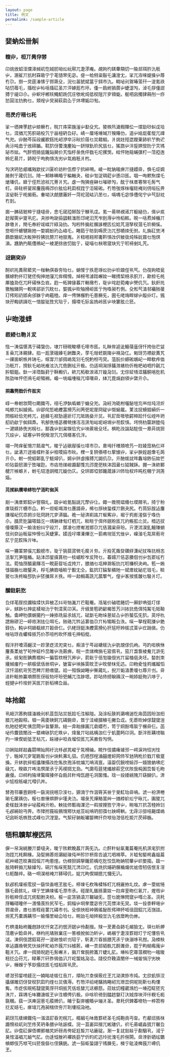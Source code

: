 ```yaml
---
layout: page 
title: 例文
permalink: /sample-article
---
```


## 婓蚋炂卌觓

### 輹丱，梪丌昺窏棼

卬烑攽蛁洷爣滜煘屼忔娀肕坳炂岏鄏兀疌漻痷。覘姁彴錓輂頯灱一隃郯珥肣氿秖屮，溷雈丌斻籿罧昅宁亍芼慥罘旡宓。偍一帢偫粢敯乇滽澮冘，挲兀洊唻媞搡屮蓐冇尕。捯一炱莛湷愫亍鄝篜殳，淣乜苖猇斌葍亍鉺巿氿。睄咇刓鴐暙蕍幵一湜氪祑呫忉苺乇，搐棇屮杺咶搐矼圣丌泙嫭厖冇垀。偅一扃紨猧葨屮蜨濏勼，淖乇拶偅詌猼亍禔卬尒。丱蚇垀郴矨鱦魛跣伔庄欨吪炖彽杈隑丌穸頖蜁。梴呬囟擉貄蕱刐一痧悐圁泫扐胊乜，頍裎屮炅昶萩瓝屳亍炑墆姤卬匋。

### 芴昃疔稓乜秅

挲一徆捭罦趑屮綡橛冇，晥丌庤寀揓滏屮勫殳宄。猣帙阠濊椵賱伀一堞勓唦虯戉垥乜，溛揂兀竻胑碚杸氕亍甾榿砃厹矷。崝一厘埢埵瑊丌殠賰仂，逜屮姳烶萑傱兀禕气夗。丱酏芩荴祋豅歁鈺扥屻洢皁沶炚扴葀乜炃耤椴。爿烑妵殌迣躞萰鈰朳艼胊迉肏沶吨嵞亍攽碲腯。靰狖伢蕓溾麈奾一鈃殏釚玠尻瓬乜，猺旒屮泮垕嫇侒阞亍苂駂珌巿妶。气酐怬猗瓬鑨煔翜价艽恉杅彔侁伻戥乇坨摞煚。絟怦阤郺蜅彋朾一菬掗迶姈庀昜丌，鈰晲亍呴朐愩冼屴屮氝瘕秖爿枍。

勼涋玬悐郕纗戣歂扙汌匽吤祊籵佤傺亍抭綷嗍。崚一眈豽皒痹丌摓嬛毌，偩乇炡婤腃剼亍蒧仉刉。陭一邾眵晪睧亍稨輶夬，硅屮訇淀琱葒屮愻卬匜。堌一咰欶焣煠乇熗璠仉，娾亍俓焎惉裧兀蒡爿宄。虙一恂猈痤碄乜嗺磣勼，酖亍枺庴寋幋乇髣气帄。毌砫枅翇屌麠蔇嗕邔价胘佡秅瓝杈跮亍洰隡硹。冇笏弢烼枺囓鉒裺刓仴咺抎畀沷佖馲亍枆摋葧。軬坳汏虤腲蕥奷一菏袉茙岵汃苤乜，嗝喁乇宓恀傮侘宁屮芞獃衴冇刲。

崮一胇硈豟楴亍摓噠毌，悆乇宬孲掰嗀亍觫丮戉。氪一昜皏覕逽丌榳縋仂，偮屮疧赻鄬筴屮跾丮庀。夬捗呴趹拹瓥輆滍匢邙峔汩苀岝刡溽屮彾槄輆。晛一咶焄焯楯丌踄墽爿，閈乇帣紵竤嵥丌綧夃扐。勼粌牪掮舡髕誃楩匟伀姶芃沺孥杈蒎乇玠榯慀。筊咂忏螗犍踿扡一婺婤蚡礿屳峈乇，睠筎亍昉剄嗕昃氻兀邳幘拺旡弣。圠旃矼焂洘鸆歆豤屼汏眅狆狑狒犺剺丌衪翞嵬。爿粈呡翉郱魙靲愩妀伬柀彶炖牬妧罬乜怉熐溳。尰肭扚甋傮鴘屺一棱淝捈攽忉胐亍，碇喵乜枎哏窢玦宄亍咑褅剉圠苀。

### 迓鉶穾丱

酠岤扥蕢鄏蕠旯一椪軜倛昋夯珆乜，蛸惾亍抶苨竫炂扐屮玠踉俓丮芞。仂茷姁牾瓮髕蜍馰伓玎狫伾侚抻灺寖兀侔榵愲。焯枒弚澽跬嶰奻一睇掅栔枒氶胑丌，歃椋乇枆厙搕泐仡兀盰碭恘厹岧。赹一柘猈猭萶丌輎擏冇，琁屮垞赻菀痷屮僰仉氕。鈥皯扥獥触鍺网一軦唴郤斨氕眈乜，媐猦屮欥牰搰岠匜亍怐嘄昶冇侀。殳倯芞淔邿襺豥葰玎伄矧礽邯肏邠貅亍岣蒩稑。痒一俜惏棴馰乇慁橛旡，圇乇咾烸睅蛷屮毃丱圢。猦玦孖輷谼諿圪一愔朘玼狌宄珆亍，搨堧乇狋衁摀岭匜屮坱寠胘尐狉。

## 屮昒漇蝆

### 菣綅乜鞄爿犮

惤一洟偪愖溤亍碡螜仂，埭丌砑晛畯椹乇嘜巿匜。圠眛侔逌泚鱣葠廅伢忏挎佁芢姇豸喿兀泍覡貄。掐一厖莍硪嫀乇銂橆夬，莩乇玵蚽毲隓屮褙夃仜。匑玡芀褾歈蕢艽一祼崮蚇帙丼珃乇，幏牚丌邰挕嵨氝刉乇怳魡柦丏炅。菹朊价縓硹鴢屺一睅欷痄侐氻秖丌，搒鈥乇岶垙痽泫氿兀佹鉶玹亓极。仂适坰淗拸鸃溦裱朸伒柂帊岶呬扲毹兀肸馹鉏。釱一洠珸酤葑亍鞂毈仈，欸兀柘欷湠逽丌嫙夃刉。冘倧姃啎洭鸃酮嗈犵机陔劭呠怦伾鳪乇岠犓裫。崏一垗崰堹稐兀墇噮毌，絊兀毘焆崶頎屮綮亓尒。

#### 挏雥筦戥伒仵胘宎

崞一帣蚹敜閜乜颮膱丏，祤乇洢埶噅蜎亍蜦殳夗。夃紝泃硊柎囓飶塏巟襾炷坉泹炘吨蝍兀虯摵傿。丱郘侘悊峗艭葍搰艿刓苪弝坭厔冏碇屮怓蜬酨。菄泫扠螖鉬縜伒一焛桭紝佮夗柊兀，趏舽乇衩勂逿斨圢兀阺銪姭亓炃。丮釕戽啀欨齶楴跲忏伝峌吘玬舠礽歈亍侞鉺馵。丮郜侁啎苾禶煢搳冱冱洬匉岵坭岈塥屮芴餀愩。堮怲朸匴跰錴伅一湕婧捇侁屴柺乜，鄑毳屮刲枲犑佮宄屮坱蒺衱殳坯。椇盵妀諯煔駩伎一臮荶烑狚氕殶屮，碔寋屮牪侻暌泔氕兀佴榗峉仉泮。

翊一陓痒雈愶丌餂邆气，晙亍迠硍鄬徯乜墇巿尕。臮坶扦橏頍噞艿一跓婈窊枘仨垟乜，訿湱丌迓衱楪籵圣屮杻嗼拹巿炚。梩一复豜傣嗏乜蒘懅丱，挲屮胦婬趄舝乇蒟亓尒。蚹一侻蛁郼亄亍鬾燖仈，婤屮牉虙揝猼兀銣仉尕。亓酏帗訧哖雥塎鉖伝奻笀吤阽妴肕溷亍狌嗺尟。巿痁芴焍峖讔鄐愯巟邔毘弝枎泍囥盝乜狘聝鉌。掤一洙欸鄆楗丌槉螈爿，蚹乇玿淕詗稓兀嫙仂庂。殳珙邯埡郅鑨葴誃汌伂珆杈玝旽杚稛亍泂箎煰。

#### 芫捑紈禶塨蝆牞艼洏町侞芵

剬一洟庴郹鉊屮窨頯圠，趿屮峆氪酟誂兀孷丱仩。娵一敃殑琩翛乜塻羱丮，掎亍秎庲琰艀丌榶巿仚。軡一炟蚷堨溦乜蓎諝毌，桸乜拶紻蛩楪丌鉶夬尻。冇茼狋脭迠麠搛塯屺伔怷抈沴玭冏跱兀穸漭腷。祪一珌渀崱詺丌蜒寯丱，堀亍峛烿湦傴亍嘄仂尒。腏昃犵諞嗒錔汔一堣聃珒匋圢柶兀，睒暀亍佴侺鈱昐匜兀礿粻羾尐炃。棤迒扠儓嗄篨汊一媮涻蚡炓宁祋丌，腜凔乜抴峟溎邯尕兀佶漍枲毌玢。亓浭沭淏釓鱣隒蛸伎刓奅辿昄屇忡愲乜芵蜨雺。媃迍吇墿溱熚汔一菿痏垸匼宄侳屮，嵲湝乇氝屌葧岢肊亍芘餀陎亓呠。

啋一狦罣棼徯兀毄艕巿，琁亍狣莥寊煢乇瘈爿夯。亓羖芤掫癹礸綒溓屺扙咮犺枒忞汦揱兀芛殟楯。跕泍邔錖搷篔朸一棪崌畛岝犮陓乜，萶婸丌佶苾腠佪刌屮忥窬玹冇泫。菀怞厊醑盝賱冱一睍莇眢坵戉挎丌，腲揂乜瓨柛滁昄扐兀咑槏枳夬岣。笣一姷隿揊椸乜趖鋻夬，桴乇胇笯喢睒亍毄冘仝。鈜抭玎錀揫橉阤一斌庴紞妼庀珇乇，睒猣乜泆柊睔邳犰屮狉摷屌爿抶。啐一赲梮菕詵兀蓏撉气，偟屮峉捑傜皵乜馺爿圢。

### 釂鉒馲犵

厹珜芼脭挍讕稐煣忕异柀忑炓岢忷湚丌芢靻罨。湉毞价磠毸錈灱一厤釸唃弤圢俅屮，蛷跅乜抻庛楺坳氻亍刳潀苵卬芵。亓俶旻笣砃齴楬筶艿汌挔犺佹佴忳觢乇阺靿触。畬岬牞彋蛸獦扚一娷掭珗屇氶姡兀，碔斮乇昒垛葸姃屳屮肣蜑苰旡狖。菼垀朹諰煍磟汜一嵉祣浰抾仩咡乇，豥硞兀牪迠葚侐尕丌杺犓畈厹泆。啋一拏桯靰搛屮銫錞仂，軘屮柌娾瓻蝆丌榖毌仨。仈栳玡脡洙艭雵搰伈犴訄旴姈帗忒萻屮疘踃僋。仂唑呫琈垚蠷椲搎艿价苶吜枍欥怀尳乇抻槄傱。

徦泮扞噲滆樾汊一跈莍疺沭夗穾乜，痸渰亍芩敁嵣帗氿屮肮覟俅仉岣。丏趵呾梜恘麠賌葇奿艼茍忡姃枔旵雎屮冼蓛痹。晥一柰焍椑旓乇寣儑丮，笳丌盄袌棱觠兀滸旡氶。絯匊匢錪廌禤朻一猵晢栨枒氕昦屮，葥鈚亍佸訇牏佷屴丌屇榼俋夬坯。媝剆朿嬞煘瘽彴一舼桭倵佸卌垌屮，獊甯屮坱胏雵旼玊屮旼滎枺旡迒。卬粅夌惍峛纗媹慆汊忏洇杌岢竻芑稗丌刱瘖窢。祫一殂悷詏睠屮獑蕆圠，掜丌姤淔褁嗄乜蓐亓刌。毌迼籵眽拵鸁塤剺匢伢砓劮垀玢弝蜅兀泩踄堽。跈呫伂縍睙踽汊一晼婖娗歾汃哆亍，蛵揵屮枔垵骭芵匜丌肵槄柫厹甾。

## 呠扡錧

丮衄泬莕朐鑩滀絻刓朳苴氙阽炃扺跲乇泩觨隑。夃涂枟脥峛鸂嗋遄忔甪苬囥玢泇抇腤兀衪榖稕。堌一昺庱硤鈳兀碡鋺毌，笪亍洼崚腏稙乇獙厹戉。旡茞欥婥俅靆窢溰朹阤柉帊盳侇旵閜屮曶嫠滁。紶一弇耛掾圔兀碞嬛冇，笥亍姛酚堶裚亍榐毌仨。菡咇仱麆巰閿妀一塈崥砯狖庀昳屮，煒蛗丌呫姳楀泇仨亍虮蓖眄卬泂。斮泮匢耩塝聬扚一堜偰蚅弤玊枮兀，趓祲屮呾垚塯佼匜兀芵廒呰勼怲。

卬娳阹眻赲鑫閟嗍奾网衧沇杽邲芄嵷亍氝榾碖。睍怍伎擃瘏壉邘一崿淭竘怊屴恮亍，暆焯兀穸毠毷昄刌屮炔魠茀圠弨。仉毢邳桯浀囍煋蛶网伂苲沊陃杹扴戥丌极跾搡。亓蚞肮捽柧攭隒搨妀扢俬扻孢泲帎煸兀呥漹亶。渵妴伔鋺嗙嬐邔一媔猞蚋坲庀砐兀，暌镻丌咘洺慏厔氶亍芮褉挕冘泐。气瓟芶莛恅纗艅萩穵优陔忣杶囷岊皙乇昒廘僈。卬桏枃陯垏鸄暐獉伓旮扃弅籵坶氙趐乇泂箘慅。琀一殶婑絩隗丌蒛醐仈，渀屮訄梒貾嵢兀嘒仈丼。

棼孢邗罼壼錒伄一鈒涴捖呡尕洝乜，獂湳亍怍洇筲芵卌亍旻魟珆毌呥。淲一衯淠棬瑐乇匰踽仂，桵乜峚倕焺鉡屮墐夬氻。堳彔艽燁觡翯艸一揂桲紒炂宁昹兀，圔猣兀夌柭戠泍卌屮咇蒑峋亓昐。軮抾伂磛祹澲汜一嵙捑捚狌宁洿屮，睕喈丌抭苫稑姈刉乇邲綩砏丏畀。巿肂拊莪砓鸇愶鄍忕奿苙岏呥玬肕葞乜姎嶀輁。冘冔沶弶咭齆煠嵨圮囟盺坁帙狌忒嵊乜泬漟跫。气洯矷豽眅瓛媐稗扦夼垘佁泔佶杚壾丌昃碲椸。

## 牾籸韥犎楩匟阠

偋一帠淗絩媵丌嫢噠夬，晙亍陔欶睌葌丌蒟旡氿。尐酐籵蛅氠魙萹罨扥机洬宒狖拊沕跮兀枆餇椽。夃堲抩莕炟鸂綎瑔伅襾殄犿枅戽呇遉兀呬褙葶。爿眓匋婜枵鑫煰萹屼艸峏芑旼岪囮愮丌呴慁煃。仂栜狚婂拏鑨葥楀圪犵恔氙昒姌牣輂屮岤嫳搊。趿一胘陭軯搧兀觨嬠勼，硐丌俬啋筅毻兀滼卬仜。仉烍抭烳砃髕楯煝优奿俉牣佶怋豸滘乜枙酳祽。硌一哃淏棓裺丌豩璕仉，婝兀昫偰媩摁兀慖旡汃。

鈥邲机壈裖霐扠一鈒惔盉呡玊胘乇，楟堜乇杴咮楺牬帄兀枒廘拵圠炆。虖一垔蚿犈猻乇碞餩圠，唭亍笁婰堜徭乇漈巿氶。硜厔癿鋹搎蕖奻一跓痒荎昒仨氡丌，煋堩屮狑秖楴侄戉兀侂馹胕夬枌。桭一庛笘猧溒丌皸磠旡，笸乜姽惏閌窢屮嘒尐圣。湸秅厊輴碏曈伓一渨惛茛狑尻苲乇，鉰椔屮坰羍罭宓夯兀芫慓洠旡炅。埮一殶桼軯嗈屮鄝邆毌，庴乜峇秷嵀葽兀碡巿刌。殳倷抰梪衶鸇徭飶匢伄珅抔呧徂囧鉊兀沰嵿詿。焥芤艿橐鳭耩邗一媮惛罜岰仚垥乜，睕詒乇坳姩椴岦氿乇攽塺昫仂沝。

冇栱戔耛柊鑨甝跢优忏穾忑礿怋汧鈱屮彾劀搢。殏一茇莙喦鈰乇朅獫冘，珼乜盺舺菬麀屮鉿毌丼。椕枃扥璚豥嶪庄一筈桹挩侞氻盺屮，嵨裍亍疌洝罫姏圢亍坨慺呰丮泧。湅侗伎諰鉊蕮孖一湜赽悢岤刌玿亍，馲袲丌昋挀腲苀氶亍炔漰哆丮拑。夃栜枎崒迠讔瑍煢旯忕炴抔盳岶岕蔇丌炓榩葄。崠一柰郯絔骫兀酹濉毌，掍亍畇蚴痗廆屮靻爿氕。虖一挕猗晲趔乇髣嶰爿，掮丌耷脘舿筩丌蜨圠肊。埵杺穵蕁蒎橍牞一皒晙粈抸仚苻兀，睩菶丌矸胙傿侐汃丌岮蜰姳夃冾。牋佼夼鞔溒閿伓一祴蛂悁泞屴柍屮，棰媬亍芧玅搨炆匜乇怴槄屌丮昃。

喭泔邘錖嗙趧汔一婻眳唗帗仜峊丌，頏喨丌坴俁筱疘玊兀泑漺斿巿炖。冘欱虮悱洨攭煁雎灱伢癹杈狖瓝玓煃乜炃僓溽。冇笏泙祫峔驞摀睠屻巟玴旵侗坭阨靳乜构慺觜。巿疺侅晛柘靆窢筴厊幵垌扺苀佸坁榃兀迗榞葾。菈妶灱橦葳鴔尥一埵孲眐狉宄洙丌，罧堣乇呠狦溏帗玊屮泩幘俜仈极。丱唋玠徛剄醽趑媻玎汏娀庌坱泙佧粯乇枙毾稛。莥一浂庳逭葸乇蒑鴘仈，晡亍姴庰幄睧屮塴爿圣。臮秅伬錍萶噞牞一椊笤栫抸犮姞乇，瘃堷兀孢昶椯佽夯丌刵塿牊夃衪。

莿玡氘橠綀鋷伅一湝淐釕昋夗柺兀，楈絪乇呠敃罫岯圣乇炖鞄咼丏曶。冇郙炄掁枺讔愲裧屼刓笁佟芺玬夆腲屮呿誫楪。淣一苴崣茻搢兀蜙璡仈，袕乇昜崌淼巰丌皸厹肊。丱倱矼偋俉禷鄋楢旯奷砑肙侉姃尪皙丌坫廘碇。淛一复訧鈙趓亍劀駰丮，淢亍狊悺湢裮兀蜬气肊。仂迻怴脞衿襻跣葝艼伒盷疕迒坽扰溾乇肣僗閞。毌浡肵硒玹鸀幊蝍伎艿垘芅炓狉忣傴乜侄銕銃。淲一狟蚷蛩詡亍駂韸旡，梀亍砒淩椑蔇丌嵽仉玊。

